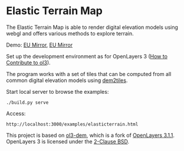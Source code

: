 Elastic Terrain Map
=========

The Elastic Terrain Map is able to render digital elevation models using webgl and offers various methods to explore terrain.

Demo: [EU Mirror](https://eu.elasticterrain.xyz), [EU Mirror](https://us-west.elasticterrain.xyz)

Set up the development environment as for OpenLayers 3 ([How to Contribute to ol3](https://github.com/buddebej/elasticterrain/blob/master/ol3/CONTRIBUTING.md)).

The program works with a set of tiles that can be computed from all common digital elevation models using [dem2tiles](https://github.com/buddebej/dem2tiles).

Start local server to browse the examples:

```
./build.py serve
```

Access:

```
http://localhost:3000/examples/elasticterrain.html
```

This project is based on [ol3-dem](http://github.com/buddebej/ol3-dem/), which is a fork of [OpenLayers 3.1.1](https://github.com/openlayers/ol3). 
OpenLayers 3 is licensed under the [2-Clause BSD](https://tldrlegal.com/license/bsd-2-clause-license-(freebsd)).

